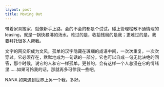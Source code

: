 ```yaml
---
layout: post
title: Moving Out
---
```


带着家具搬家，就像新手上路，会的不会的都是个试试，碰上管理松散不通情理的leasing，就是一锅快暴沸的汤水。难过的是，收拾残局的是我；更难过的是，我要拜托很多人帮我。

文字的网交织成为文风，孤单的汉字隐藏在斑斓的成语中间，一次次重复，一次次穿过。它必须存在，默默地成为一句话的一部分。它也可以自成一句无比决绝的回答，那个时候，说它的人和它一样孤单。更甚的，会有这样一个人总浸在它的情绪里……如果可怜我的话，那就再多可伶我一些吧。

NANA 如果遇到世界上另一个我，多好。